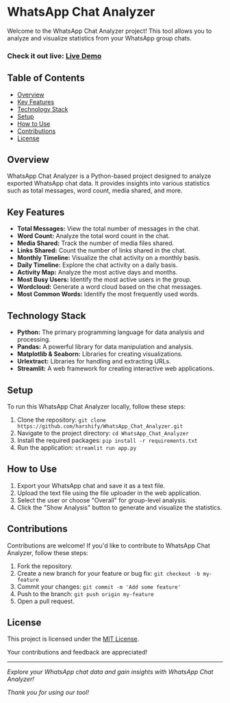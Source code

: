# WhatsApp Chat Analyzer

Welcome to the WhatsApp Chat Analyzer project! This tool allows you to analyze and visualize statistics from your WhatsApp group chats.

### Check it out live: [Live Demo](https://whatsapp-chat-analyzerr.streamlit.app/)

## Table of Contents
- [Overview](#overview)
- [Key Features](#key-features)
- [Technology Stack](#technology-stack)
- [Setup](#setup)
- [How to Use](#how-to-use)
- [Contributions](#contributions)
- [License](#license)

## Overview
WhatsApp Chat Analyzer is a Python-based project designed to analyze exported WhatsApp chat data. It provides insights into various statistics such as total messages, word count, media shared, and more.

## Key Features
- **Total Messages:** View the total number of messages in the chat.
- **Word Count:** Analyze the total word count in the chat.
- **Media Shared:** Track the number of media files shared.
- **Links Shared:** Count the number of links shared in the chat.
- **Monthly Timeline:** Visualize the chat activity on a monthly basis.
- **Daily Timeline:** Explore the chat activity on a daily basis.
- **Activity Map:** Analyze the most active days and months.
- **Most Busy Users:** Identify the most active users in the group.
- **Wordcloud:** Generate a word cloud based on the chat messages.
- **Most Common Words:** Identify the most frequently used words.

## Technology Stack
- **Python:** The primary programming language for data analysis and processing.
- **Pandas:** A powerful library for data manipulation and analysis.
- **Matplotlib & Seaborn:** Libraries for creating visualizations.
- **Urlextract:** Libraries for handling and extracting URLs.
- **Streamlit:** A web framework for creating interactive web applications.

## Setup
To run this WhatsApp Chat Analyzer locally, follow these steps:

1. Clone the repository: `git clone https://github.com/harshify/WhatsApp_Chat_Analyzer.git`
2. Navigate to the project directory: `cd WhatsApp_Chat_Analyzer`
3. Install the required packages: `pip install -r requirements.txt`
4. Run the application: `streamlit run app.py`

## How to Use
1. Export your WhatsApp chat and save it as a text file.
2. Upload the text file using the file uploader in the web application.
3. Select the user or choose "Overall" for group-level analysis.
4. Click the "Show Analysis" button to generate and visualize the statistics.

## Contributions
Contributions are welcome! If you'd like to contribute to WhatsApp Chat Analyzer, follow these steps:

1. Fork the repository.
2. Create a new branch for your feature or bug fix: `git checkout -b my-feature`
3. Commit your changes: `git commit -m 'Add some feature'`
4. Push to the branch: `git push origin my-feature`
5. Open a pull request.

## License
This project is licensed under the [MIT License](LICENSE).

Your contributions and feedback are appreciated!

---

*Explore your WhatsApp chat data and gain insights with WhatsApp Chat Analyzer!*

*Thank you for using our tool!*

